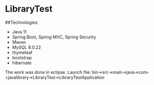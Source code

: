 # LibraryTest
##Technologies
- Java 11
- Spring Boot, Spring MVC, Spring Security
- Maven
- MySQL 8.0.22
- thymeleaf
- bootstrap
- hibernate

The work was done in eclipse.
Launch file: bin->src->main->java->com->javalibrary->LibraryTest->LibraryTestApplication
